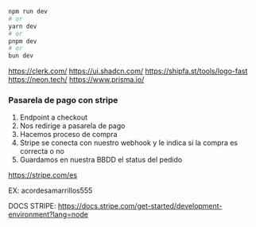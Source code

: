 

```bash
npm run dev
# or
yarn dev
# or
pnpm dev
# or
bun dev
```

https://clerk.com/
https://ui.shadcn.com/
https://shipfa.st/tools/logo-fast
https://neon.tech/
https://www.prisma.io/

### Pasarela de pago con stripe

1. Endpoint a checkout
2. Nos redirige a pasarela de pago
3. Hacemos proceso de compra
4. Stripe se conecta con nuestro webhook y le indica si la compra es correcta o no
5. Guardamos en nuestra BBDD el status del pedido 


https://stripe.com/es

EX: acordesamarrillos555

DOCS STRIPE: https://docs.stripe.com/get-started/development-environment?lang=node